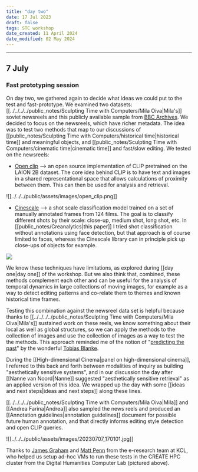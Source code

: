 ```yaml
---
title: "day two"
date: 17 Jul 2023
draft: false
tags: STC workshop
date_created: 11 April 2024
date_modified: 02 May 2024
---
```

---

## 7 July

### Fast prototyping session
On day two, we gathered again to decide what ideas we could put to the test and fast-prototype. We examined two datasets: [[../../../../public_notes/Sculpting Time with Computers/Mila Oiva|Mila's]] soviet newsreels and this publicly available sample from [BBC Archives](https://archive-downloader.bbcrewind.co.uk/). We decided to focus on the newsreels, which have richer metadata. The idea was to test two methods that map to our discussions of [[public_notes/Sculpting Time with Computers/historical time|historical time]] and meaningful objects, and [[public_notes/Sculpting Time with Computers/cinematic time|cinematic time]] and fast/slow editing. We tested on the newsreels:

- [Open clip](https://github.com/mlfoundations/open_clip) --> an open source implementation of CLIP pretrained on the LAION 2B dataset. The core idea behind CLIP is to have text and images in a shared representational space that allows calculations of proximity between them. This can then be used for analysis and retrieval.

![[../../../public/assets/images/open_clip.png]]


- [Cinescale](https://cinescale.github.io/) --> a shot scale classification model trained on a set of manually annotated frames from 124 films. The goal is to classify different shots by their scale: close-up, medium shot, long shot, etc. In [[public_notes/Creanalytics|this paper]] I tried shot classification without annotations using face detection, but that approach is of course limited to faces, whereas the Cinescale library can in principle pick up close-ups of objects for example.

![](https://cinescale.github.io/img/shottype.jpg)


We know these techniques have limitations, as explored during [[day one|day one]] of the workshop. But we also think that, combined, these methods complement each other and can be useful for the analysis of temporal dynamics in large collections of moving images, for example as a way to detect editing patterns and co-relate them to themes and known historical time frames.

Testing this combination against the newsreel data set is helpful because thanks to [[../../../../public_notes/Sculpting Time with Computers/Mila Oiva|Mila's]] sustained work on these reels, we know something about their local as well as global structures, so we can apply the methods to the collection of images and use the collection of images as a way to test the the methods. This approach reminded me of the notion of "[predicting the past](http://www.digitalhumanities.org/dhq/vol/12/2/000377/000377.html)" by the wonderful [Tobias Blanke](https://tobias-blanke.net/). 

During the [[High-dimensional Cinema|panel on high-dimensional cinema]], I referred to this back and forth between modalities of inquiry as building "aesthetically sensitive systems", and in our discussion the day after [[Nanne van Noord|Nanne]] suggested "aesthetically sensitive retrieval" as an applied version of this idea. We wrapped up the day with some [[ideas and next steps|ideas and next steps]] along these lines.

[[../../../../public_notes/Sculpting Time with Computers/Mila Oiva|Mila]] and [[Andrea Farina|Andrea]] also sampled the news reels and produced an [[Annotation guidelines|annotation guidelines]] document for possible future human annotation, and that directly informs editing style detection and open CLIP queries. 

![[../../../public/assets/images/20230707_170101.jpg]]

Thanks to [James Graham](https://www.kcl.ac.uk/people/james-graham) and [Matt Penn](https://www.kcl.ac.uk/people/matt-penn) from the e-research team at KCL, who helped us setup ad-hoc VMs to  run these tests in the CREATE HPC cluster from the Digital Humanities Computer Lab (pictured above).



